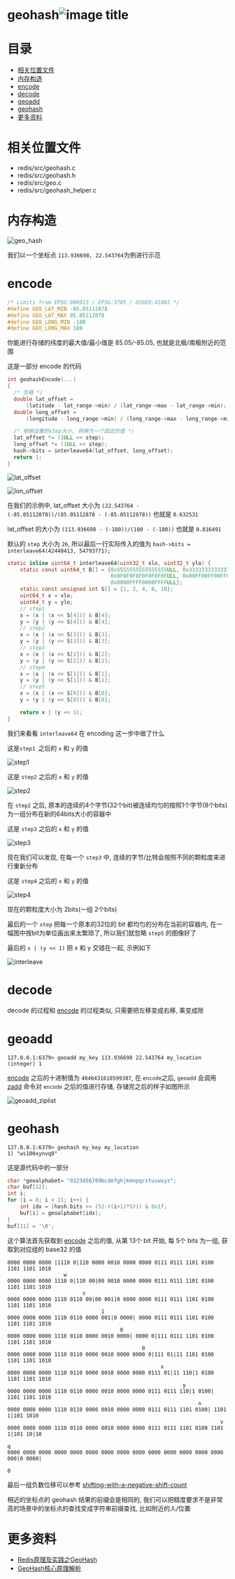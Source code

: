 # geohash![image title](http://www.zpoint.xyz:8080/count/tag.svg?url=github%2FRedis-Internals%2Fgeohash_cn)

# 目录

* [相关位置文件](#相关位置文件)
* [内存构造](#内存构造)
* [encode](#encode)
* [decode](#decode)
* [geoadd](#geoadd)
* [geohash](#geohash)
* [更多资料](#更多资料)

# 相关位置文件
* redis/src/geohash.c
* redis/src/geohash.h
* redis/src/geo.c
* redis/src/geohash_helper.c

# 内存构造

![geo_hash](https://github.com/zpoint/Redis-Internals/blob/5.0/Object/geohash/geo_hash.png)



我们以一个坐标点 `113.936698, 22.543764`为例进行示范

# encode

```c
/* Limits from EPSG:900913 / EPSG:3785 / OSGEO:41001 */
#define GEO_LAT_MIN -85.05112878
#define GEO_LAT_MAX 85.05112878
#define GEO_LONG_MIN -180
#define GEO_LONG_MAX 180
```

你能进行存储的纬度的最大值/最小值是 85.05/-85.05, 也就是北极/南极附近的范围

这是一部分 encode 的代码

```c
int geohashEncode(...)
{
  /* 忽略 */
  double lat_offset =
      (latitude - lat_range->min) / (lat_range->max - lat_range->min);
  double long_offset =
      (longitude - long_range->min) / (long_range->max - long_range->min);

  /* 根据设置的step大小, 转换为一个固定的值 */
  lat_offset *= (1ULL << step);
  long_offset *= (1ULL << step);
  hash->bits = interleave64(lat_offset, long_offset);
  return 1;
}
```

![lat_offset](https://github.com/zpoint/Redis-Internals/blob/5.0/Object/geohash/lat_offset.png)

![lon_offset](https://github.com/zpoint/Redis-Internals/blob/5.0/Object/geohash/lon_offset.png)

在我们的示例中, lat_offset 大小为 `(22.543764 - (-85.05112878))/(85.05112878 - (-85.05112878))` 也就是  `0.632531`

lat_offset 的大小为 `(113.936698 - (-180))/(180 - (-180))` 也就是 `0.816491`

默认的 `step` 大小为 `26`, 所以最后一行实际传入的值为 `hash->bits = interleave64(42448413, 54793771); `

```c
static inline uint64_t interleave64(uint32_t xlo, uint32_t ylo) {
    static const uint64_t B[] = {0x5555555555555555ULL, 0x3333333333333333ULL,
                                 0x0F0F0F0F0F0F0F0FULL, 0x00FF00FF00FF00FFULL,
                                 0x0000FFFF0000FFFFULL};
    static const unsigned int S[] = {1, 2, 4, 8, 16};
    uint64_t x = xlo;
    uint64_t y = ylo;
    // step1
    x = (x | (x << S[4])) & B[4];
    y = (y | (y << S[4])) & B[4];
    // step2
    x = (x | (x << S[3])) & B[3];
    y = (y | (y << S[3])) & B[3];
    // step3
    x = (x | (x << S[2])) & B[2];
    y = (y | (y << S[2])) & B[2];
    // step4
    x = (x | (x << S[1])) & B[1];
    y = (y | (y << S[1])) & B[1];
    // step5
    x = (x | (x << S[0])) & B[0];
    y = (y | (y << S[0])) & B[0];

    return x | (y << 1);
}
```

我们来看看 `interleave64` 在 encoding 这一步中做了什么

这是`step1 `之后的  `x` 和 `y` 的值

![step1](https://github.com/zpoint/Redis-Internals/blob/5.0/Object/geohash/step1.png)

这是  `step2` 之后的  `x` 和 `y` 的值

![step2](https://github.com/zpoint/Redis-Internals/blob/5.0/Object/geohash/step2.png)

在  `step2` 之后, 原本的连续的4个字节(32个bit)被连续均匀的按照1个字节(8个bits)为一组分布在新的64bits大小的容器中

这是  `step3` 之后的  `x` 和 `y` 的值

![step3](https://github.com/zpoint/Redis-Internals/blob/5.0/Object/geohash/step3.png) 

现在我们可以发现, 在每一个 `step3`  中, 连续的字节/比特会按照不同的颗粒度来进行重新分布

这是  `step4` 之后的  `x` 和 `y` 的值

![step4](https://github.com/zpoint/Redis-Internals/blob/5.0/Object/geohash/step4.png)

现在的颗粒度大小为 2bits(一组 2个bits)

最后的一个 `step` 把每一个原本的32位的 bit 都均匀的分布在当前的容器内, 在一幅图中按bit为单位画出来太繁琐了, 所以我们就忽略 `step5` 的图像好了

最后的  `x | (y << 1)` 把 x 和 y 交错在一起, 示例如下

![interleave](https://github.com/zpoint/Redis-Internals/blob/5.0/Object/geohash/interleave.png)

# decode

decode 的过程和  [encode](#encode) 的过程类似, 只需要把左移变成右移, 乘变成除

# geoadd

```shell script
127.0.0.1:6379> geoadd my_key 113.936698 22.543764 my_location
(integer) 1
```

[encode](#encode) 之后的十进制值为 `4046431618599387`, 在 `encode`之后, `geoadd` 会调用 [zadd](https://github.com/zpoint/Redis-Internals/blob/5.0/Object/zset/zset_cn.md#OBJ_ENCODING_ZIPLIST)  命令对 `encode` 之后的值进行存储, 存储完之后的样子如图所示

![geoadd_ziplist](https://github.com/zpoint/Redis-Internals/blob/5.0/Object/geohash/geoadd_ziplist.png)

# geohash

```shell script
127.0.0.1:6379> geohash my_key my_location
1) "ws100xynvq0"
```

这是源代码中的一部分

```c
char *geoalphabet= "0123456789bcdefghjkmnpqrstuvwxyz";
char buf[12];
int i;
for (i = 0; i < 11; i++) {
    int idx = (hash.bits >> (52-((i+1)*5))) & 0x1f;
    buf[i] = geoalphabet[idx];
}
buf[11] = '\0';
```

这个算法首先获取到 [encode](#encode) 之后的值, 从第 13个 bit 开始, 每 5个 bits 为一组, 获取到对应组的 base32 的值

``` 
0000 0000 0000 |1110 0|110 0000 0010 0000 0000 0111 0111 1101 0100 1101 1101 1010
                  w
0000 0000 0000 1110 0|110 00|00 0010 0000 0000 0111 0111 1101 0100 1101 1101 1010
                        s
0000 0000 0000 1110 0110 00|00 001|0 0000 0000 0111 0111 1101 0100 1101 1101 1010
                              1
0000 0000 0000 1110 0110 0000 001|0 0000| 0000 0111 0111 1101 0100 1101 1101 1010
                                    0
0000 0000 0000 1110 0110 0000 0010 0000| 0000 0|111 0111 1101 0100 1101 1101 1010
                                           0
0000 0000 0000 1110 0110 0000 0010 0000 0000 0|111 01|11 1101 0100 1101 1101 1010
                                                 x
0000 0000 0000 1110 0110 0000 0010 0000 0000 0111 01|11 110|1 0100 1101 1101 1010
                                                        y
0000 0000 0000 1110 0110 0000 0010 0000 0000 0111 0111 110|1 0100| 1101 1101 1010
                                                             n
0000 0000 0000 1110 0110 0000 0010 0000 0000 0111 0111 1101 0100| 1101 1|101 1010
                                                                    v
0000 0000 0000 1110 0110 0000 0010 0000 0000 0111 0111 1101 0100 1101 1|101 10|10
                                                                           q
0000 0000 0000 0000 0000 0000 0000 0000 0000 0000 0000 0000 0000 0000 000|0 0000|
                                                                            0
```

最后一组负数位移可以参考 [shifting-with-a-negative-shift-count](https://stackoverflow.com/questions/4945703/left-shifting-with-a-negative-shift-count)

相近的坐标点的 geohash 结果的前缀会是相同的, 我们可以把精度要求不是非常高的场景中的坐标点的查找变成字符串前缀查找, 比如附近的人/位置

# 更多资料

* [Redis原理及实践之GeoHash](https://www.jianshu.com/p/c9801c4f9f6a)
* [GeoHash核心原理解析](https://www.cnblogs.com/LBSer/p/3310455.html)


